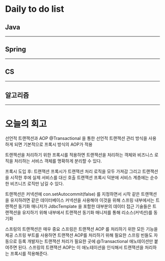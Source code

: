 # Daily to do list
## Java 

- - -
## Spring   

-- - -
## CS    

- - -
## 알고리즘    

---------
# 오늘의 회고


선언적 트랜잭션과 AOP
@Transactional 을 통한 선언적 트랜잭션 관리 방식을 사용하게 되면 기본적으로 프록시 방식의 AOP가 적용

트랜잭션을 처리하기 위한 프록시를 적용하면 트랜잭션을 처리하는 객체와 비즈니스 로직을 처리하는 서비스 객체를 명확하게 분리할 수 있다.

프록시 도입 후: 트랜잭션 프록시가 트랜잭션 처리 로직을 모두 가져감 그리고 트랜잭션을 시작한 후에 실제 서비스를 대신 호출
트랜잭션 프록시 덕분에 서비스 계층에는 순수한 비즈니즈 로직만 남길 수 있다.

트랜잭션은 커넥션에 con.setAutocommit(false) 를 지정하면서 시작
같은 트랜잭션을 유지하려면 같은 데이터베이스 커넥션을 사용해야 이것을 위해 스프링 내부에서는 트랜잭션 동기화 매니저가 
JdbcTemplate 을 포함한 대부분의 데이터 접근 기술들은 트랜잭션을 유지하기 위해 내부에서 트랜잭션 동기화 매니저를 통해 리소스(커넥션)를 동기화

스프링의 트랜잭션은 매우 중요 스프링은 트랜잭션 AOP 를 처리하기 위한 모든 기능을 제공
스프링 부트를 사용하면 트랜잭션 AOP를 처리하기 위해 필요한 스프링 빈들도 자동으로 등록
개발자는 트랜잭션 처리가 필요한 곳에 @Transactional 애노테이션만 붙여주면 된다. 
스프링의 트랜잭션 AOP는 이 애노테이션을 인식해서 트랜잭션을 처리하는 프록시를 적용해준다.

